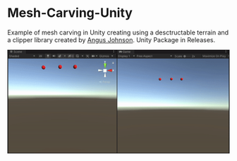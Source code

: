 # Mesh-Carving-Unity
 Example of mesh carving in Unity creating using a desctructable terrain and a clipper library created by [Angus Johnson](http://www.angusj.com/).
Unity Package in Releases. 

<img src="https://github.com/eman2XR/Mesh-Carving-Unity/raw/main/mesh-carving-demo.gif" width="700">

